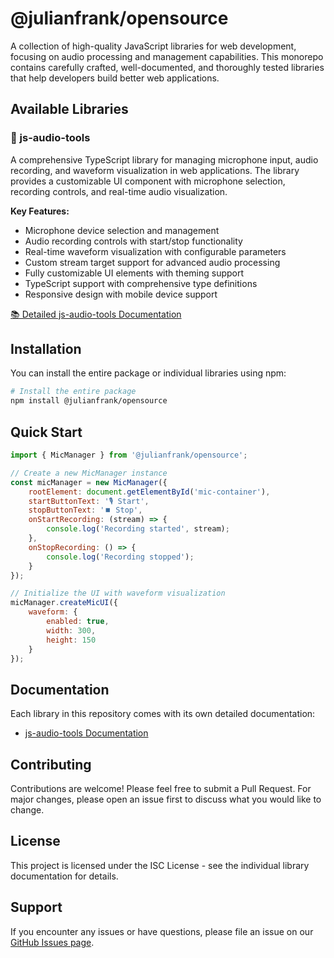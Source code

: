 # @julianfrank/opensource

A collection of high-quality JavaScript libraries for web development, focusing on audio processing and management capabilities. This monorepo contains carefully crafted, well-documented, and thoroughly tested libraries that help developers build better web applications.

## Available Libraries

### 🎤 js-audio-tools

A comprehensive TypeScript library for managing microphone input, audio recording, and waveform visualization in web applications. The library provides a customizable UI component with microphone selection, recording controls, and real-time audio visualization.

**Key Features:**
- Microphone device selection and management
- Audio recording controls with start/stop functionality
- Real-time waveform visualization with configurable parameters
- Custom stream target support for advanced audio processing
- Fully customizable UI elements with theming support
- TypeScript support with comprehensive type definitions
- Responsive design with mobile device support

[📚 Detailed js-audio-tools Documentation](./packages/js-audio-tools/README.md)

## Installation

You can install the entire package or individual libraries using npm:

```bash
# Install the entire package
npm install @julianfrank/opensource
```

## Quick Start

```javascript
import { MicManager } from '@julianfrank/opensource';

// Create a new MicManager instance
const micManager = new MicManager({
    rootElement: document.getElementById('mic-container'),
    startButtonText: '🎙️ Start',
    stopButtonText: '⏹️ Stop',
    onStartRecording: (stream) => {
        console.log('Recording started', stream);
    },
    onStopRecording: () => {
        console.log('Recording stopped');
    }
});

// Initialize the UI with waveform visualization
micManager.createMicUI({
    waveform: {
        enabled: true,
        width: 300,
        height: 150
    }
});
```

## Documentation

Each library in this repository comes with its own detailed documentation:

- [js-audio-tools Documentation](./packages/js-audio-tools/README.md)

## Contributing

Contributions are welcome! Please feel free to submit a Pull Request. For major changes, please open an issue first to discuss what you would like to change.

## License

This project is licensed under the ISC License - see the individual library documentation for details.

## Support

If you encounter any issues or have questions, please file an issue on our [GitHub Issues page](https://github.com/julianfrank/opensource/issues).

